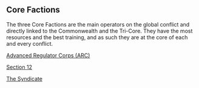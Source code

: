 ## Core Factions
The three Core Factions are the main operators on the global conflict and directly linked to the Commonwealth and the Tri-Core. They have the most resources and the best training, and as such they are at the core of each and every conflict.

[Advanced Regulator Corps (ARC)](arc.md)

[Section 12](section12.md)

[The Syndicate](syndicate.md)
